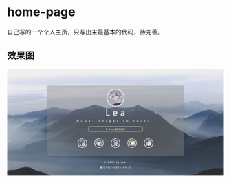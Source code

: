 # home-page

自己写的一个个人主页，只写出来最基本的代码，待完善。
## 效果图

![预览图](https://raw.githubusercontent.com/Lea321/home-page/main/demo/1.0.png)
